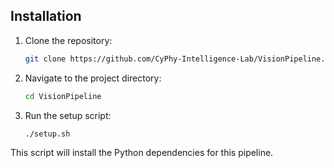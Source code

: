 ## Installation

1. Clone the repository:
    ```sh
    git clone https://github.com/CyPhy-Intelligence-Lab/VisionPipeline.git
    ```

2. Navigate to the project directory:
    ```sh
    cd VisionPipeline
    ```

3. Run the setup script:
    ```sh
    ./setup.sh
    ```

This script will install the Python dependencies for this pipeline.

